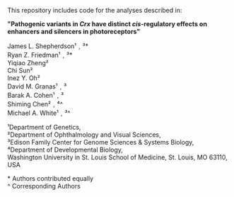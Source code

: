This repository includes code for the analyses described in:

**"Pathogenic variants in *Crx* have distinct *cis*-regulatory effects on enhancers and silencers in photoreceptors"**

James L. Shepherdson¹﹐³*\
Ryan Z. Friedman¹﹐³*\
Yiqiao Zheng²\
Chi Sun²\
Inez Y. Oh²\
David M. Granas¹﹐³\
Barak A. Cohen¹﹐³\
Shiming Chen²﹐⁴^\
Michael A. White¹﹐³^

¹Department of Genetics,\
²Department of Ophthalmology and Visual Sciences,\
³Edison Family Center for Genome Sciences & Systems Biology,\
⁴Department of Developmental Biology,\
Washington University in St. Louis School of Medicine, St. Louis, MO 63110, USA

\* Authors contributed equally\
\^ Corresponding Authors
